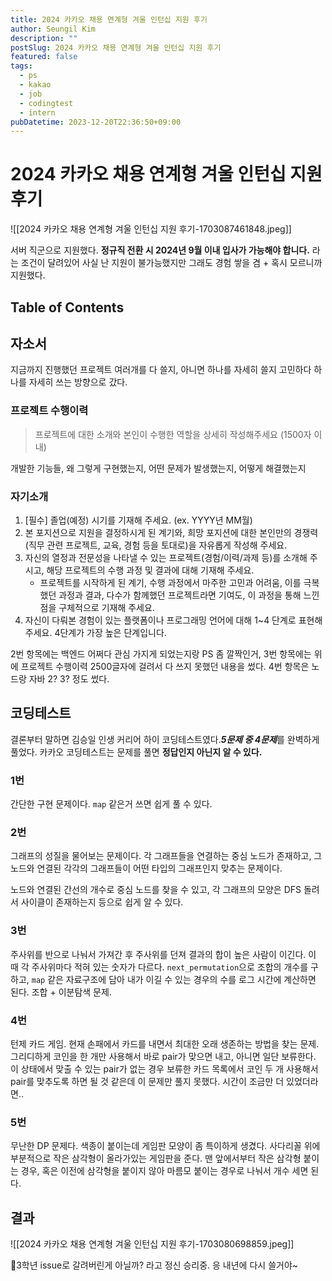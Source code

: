 ```yaml
---
title: 2024 카카오 채용 연계형 겨울 인턴십 지원 후기
author: Seungil Kim
description: ""
postSlug: 2024 카카오 채용 연계형 겨울 인턴십 지원 후기
featured: false
tags:
  - ps
  - kakao
  - job
  - codingtest
  - intern
pubDatetime: 2023-12-20T22:36:50+09:00
---
```

# 2024 카카오 채용 연계형 겨울 인턴십 지원 후기

![[2024 카카오 채용 연계형 겨울 인턴십 지원 후기-1703087461848.jpeg]]

서버 직군으로 지원했다. **정규직 전환 시 2024년 9월 이내 입사가 가능해야 합니다.** 라는 조건이 달려있어 사실 난 지원이 불가능했지만 그래도 경험 쌓을 겸 + 혹시 모르니까 지원했다.

## Table of Contents

## 자소서

지금까지 진행했던 프로젝트 여러개를 다 쓸지, 아니면 하나를 자세히 쓸지 고민하다 하나를 자세히 쓰는 방향으로 갔다. 

### 프로젝트 수행이력

> 프로젝트에 대한 소개와 본인이 수행한 역할을 상세히 작성해주세요 (1500자 이내)

개발한 기능들, 왜 그렇게 구현했는지, 어떤 문제가 발생했는지, 어떻게 해결했는지

### 자기소개

1. [필수] 졸업(예정) 시기를 기재해 주세요. (ex. YYYY년 MM월)
2. 본 포지션으로 지원을 결정하시게 된 계기와, 희망 포지션에 대한 본인만의 경쟁력(직무 관련 프로젝트, 교육, 경험 등을 토대로)을 자유롭게 작성해 주세요.
3. 자신의 열정과 전문성을 나타낼 수 있는 프로젝트(경험/이력/과제 등)를 소개해 주시고, 해당 프로젝트의 수행 과정 및 결과에 대해 기재해 주세요.
	- 프로젝트를 시작하게 된 계기, 수행 과정에서 마주한 고민과 어려움, 이를 극복했던 과정과 결과, 다수가 함께했던 프로젝트라면 기여도, 이 과정을 통해 느낀 점을 구체적으로 기재해 주세요.
4. 자신이 다뤄본 경험이 있는 플랫폼이나 프로그래밍 언어에 대해 1~4 단계로 표현해주세요. 4단계가 가장 높은 단계입니다.

2번 항목에는 백엔드 어쩌다 관심 가지게 되었는지랑 PS 좀 깔짝인거, 3번 항목에는 위에 프로젝트 수행이력 2500글자에 걸려서 다 쓰지 못했던 내용을 썼다. 4번 항목은 노드랑 자바 2? 3? 정도 썼다.

## 코딩테스트

결론부터 말하면 김승일 인생 커리어 하이 코딩테스트였다.***5문제 중 4문제***를 완벽하게 풀었다. 카카오 코딩테스트는 문제를 풀면 **정답인지 아닌지 알 수 있다.**

### 1번
간단한 구현 문제이다. `map` 같은거 쓰면 쉽게 풀 수 있다.

### 2번
그래프의 성질을 물어보는 문제이다. 각 그래프들을 연결하는 중심 노드가 존재하고, 그 노드와 연결된 각각의 그래프들이 어떤 타입의 그래프인지 맞추는 문제이다.

노드와 연결된 간선의 개수로 중심 노드를 찾을 수 있고, 각 그래프의 모양은 DFS 돌려서 사이클이 존재하는지 등으로 쉽게 알 수 있다.

### 3번
주사위를 반으로 나눠서 가져간 후 주사위를 던져 결과의 합이 높은 사람이 이긴다. 이 때 각 주사위마다 적혀 있는 숫자가 다르다. `next_permutation`으로 조합의 개수를 구하고, `map` 같은 자료구조에 담아 내가 이길 수 있는 경우의 수를 로그 시간에 계산하면 된다. 조합 + 이분탐색 문제.

### 4번
턴제 카드 게임. 현재 손패에서 카드를 내면서 최대한 오래 생존하는 방법을 찾는 문제. 그리디하게 코인을 한 개만 사용해서 바로 pair가 맞으면 내고, 아니면 일단 보류한다. 이 상태에서 맞출 수 있는 pair가 없는 경우 보류한 카드 목록에서 코인 두 개 사용해서 pair를 맞추도록 하면 될 것 같은데 이 문제만 풀지 못했다. 시간이 조금만 더 있었더라면..

### 5번
무난한 DP 문제다. 색종이 붙이는데 게임판 모양이 좀 특이하게 생겼다. 사다리꼴 위에 부분적으로 작은 삼각형이 올라가있는 게임판을 준다. 맨 앞에서부터 작은 삼각형 붙이는 경우, 혹은 이전에 삼각형을 붙이지 않아 마름모 붙이는 경우로 나눠서 개수 세면 된다.

## 결과

![[2024 카카오 채용 연계형 겨울 인턴십 지원 후기-1703080698859.jpeg]]

3학년 issue로 갈려버린게 아닐까? 라고 정신 승리중. 응 내년에 다시 쓸거야~
